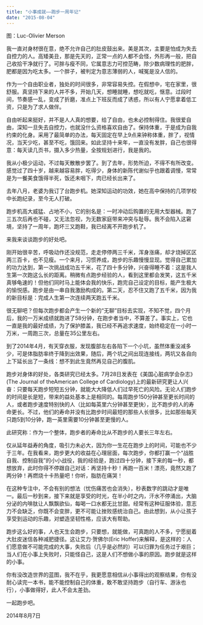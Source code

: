```yaml
---
title: "小事成就——跑步一周年记"
date: "2015-08-04"
---
```


图：Luc-Olivier Merson

我一直对身材很在意，绝不允许自己的肚皮鼓出来。美是其次，主要是怕成为失去自控力的人。高矮美丑，那是先天的，正常一点的人都不会怪，外形再一般，把自己收拾干净就行了。可胖与瘦不同，它属意志力可控范畴，除少数病理性的肥胖，肥都是因为吃太多。一个胖子，被判定为意志薄弱的人，喊冤是没人信的。

作为一个自由职业者，独处的时间很多，非常容易失控。在假想中，宅在家里，很舒服。真坚持下来的人并不多，开始几天，想睡就睡，想吃就吃，惬意。过段时间，节奏感一乱，变成了折磨，准点上下班反而成了诱惑，所以有人宁愿拿着低工资，只是为了求人做伴。

自由听起来挺好，并不是人人真的想要，给了自由，也未必控制得住。我很爱自由，深知一旦失去自控力，也就没什么资格喜欢自由了。保持体重，于是成为自我约束的化身。采用了最简单的办法，每天固定在早上9点来钟称体重，胖了，视情况，当天少吃，甚至不吃，饿回来。如此坚持十来年，一直没有发胖，自己也很得意：每天读几页书，摄入多少热量，全按规划进行，我是我的。

我从小极少运动，不过每天散散步罢了。到了去年，形势所迫，不得不有所改变。感觉过了四十岁，越来越容易胖，吃得少，身体的新陈代谢似乎也跟着调慢，常常是为一餐美食饿得半死，饭还未咽下，肉已经长出来了。

去年八月，老婆为我订了台跑步机。她深知运动的功效，她在高中保持的几项学校中长跑纪录，至今无人打破。

跑步机高大威猛、占地不小，它的别名是：一时冲动后购置的无用大型器械。跑了三五次后再也不碰，又无法忽视，为无数家庭带来冲突与耻辱。我不会陷入这窘境，坚持了一周年，跑坏三又跑鞋，我已经离不开跑步机了。

来我来谈谈跑步的好处吧。

刚开始很辛苦，呼吸动作还没规范，走走停停两三千米，浑身涨痛，却才烧掉区区两三百卡，也不见瘦。一个来月，习惯养成，跑步的乐趣慢慢显现。觉得自己累加的功力达到，第一次挑战成功五千米，花了四十多分钟，兴奋得睡不着：这是我人生第一次跑这么长的距离。稍微有点跑步经验的人，看到这里都会发笑，这五千米真够龟速的！但他们同时马上能体会我的快乐，跑完自己设定的目标，能产生极大的愉悦感。跑步是由一串自我激励构成的。第二天，忍不住又跑了五千米，因为我的新目标是：完成人生第一次连续两天跑五千米。

很无聊吧？但每次跑步都会产生一个新的“无聊”目标去实现，不知不觉，四个月后，我的一万米成绩就跑进了58分钟，在跑步者当中，不算差了。事实上，它也一直是我的最好成绩，为了保护膝盖，我已经不再追求速度，始终稳定在一小时一万米，一周跑三次，总量在35公里左右。

到了2014年4月，有天穿衣服，发现腹部左右各陷下一个小坑，虽然体重没减多少，可是体脂肪率终于降到出效果，随后，两个坑之间出现连接线，两坑又各自向上下延长出了一条线：想不到此生竟然再见自己的腹肌。

跑步对身体的好处，各类研究已经太多。7月28日发表在《美国心脏病学会杂志》(The Journal of theAmerican College of Cardiology)上的最新研究更让人兴奋：只要每天跑步短短五分钟，就能大大降低人们过早死亡的风险。无论人们跑步的时间是长是短，带来的益处基本上是相同的。每周跑步150分钟甚至更长时间的人，或者跑步速度特别快的人（比如每英里六分钟甚至更快），比不跑步的人的寿命更长。不过，他们的寿命并没有比跑步时间最短的那些人长很多，比如那些每天只跑5到10分钟，跑一英里需要10分钟甚至更慢的人。

此研究称：作为一个整体，跑步者的寿命比从不跑步的人要长三年左右。

仅从延年益寿的角度，吸引力未必大，因为你一生花在跑步上的时间，可能也不少于三年。在我看来，跑步更大的收益在心理层面，每次跑步，你都打赢一个“战胜自我、控制自我”的小小战役，我的经验是，跑过四十分钟，接下来的每一秒，都想放弃，此时你得不停跟自己对话：再坚持十秒！再跑一百米！漂亮，竟然又跑了两分钟！再燃烧十卡热量吧！你听，脂肪在痛哭！

在这种专注中，不会有别的想法（忧伤痛苦也会消失），秒表数字的跳动才是唯一。最后一秒到来，接下来就是享受的时光，在半小时之内，汗水不停涌出，大脑分泌的内啡肽让人飘飘欲仙，每喝一口水都无比甘甜。经常有这种征服体验，意志力不会缺乏，你既不会变胖，更不可能让挫败感统治自己。由此想到，从小让孩子享受到运动的乐趣，对塑造坚韧性格，应该大有帮助。

跑步这么好的事，人也天生会跑步，只要想，就能做，可真跑的人不多，宁愿挺着大肚皮迷信各种减肥捷径。这让艾力·贺佛尔(Eric Hoffer)来解释，是这样的：人们愿意做不可能完成的大事，失败后（几乎是必然的）可以归罪为任务过于艰巨；当人们在小事上失败时，只能怪自己，这是人们不想做小事的原因。跑步就是这样的小事。

你有没改造世界的蓝图，我不在乎，我更愿意相信从小事得出的观察结果，你有没耐心读完一本书，能不能控制自己的体重，敢不敢坚持跑步（自行车、游泳也行），小事做得好，此人不会太差劲。

一起跑步吧。

2014年8月7日
